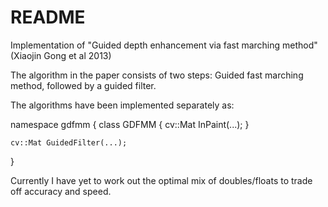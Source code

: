 README
======
Implementation of "Guided depth enhancement via fast marching method" (Xiaojin Gong et al 2013)

The algorithm in the paper consists of two steps: Guided fast marching method, followed by
a guided filter.

The algorithms have been implemented separately as:

  namespace gdfmm {
    class GDFMM {
      cv::Mat InPaint(...);
    }
 
    cv::Mat GuidedFilter(...);
  }

Currently I have yet to work out the optimal mix of doubles/floats to trade off
accuracy and speed.


